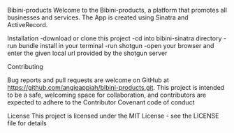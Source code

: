  Bibini-products
 Welcome to the Bibini-products, a platform that promotes all businesses and services. The App is created using Sinatra and ActiveRecord.

 Installation
 -download or clone this project
 -cd into bibini-sinatra directory
 -run bundle install in your terminal 
 -run shotgun
 -open your browser and enter the given local url provided by the shotgun server


Contributing 

Bug reports and pull requests are welcome on GitHub at https://github.com/angieappiah/bibini-products.git. This project is intended to be a safe, welcoming space for collaboration, and contributors are expected to adhere to the Contributor Covenant code of conduct


License
This project is licensed under the MIT License - see the LICENSE file for details